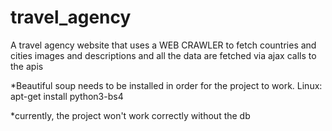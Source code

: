 # travel_agency
A travel agency website that uses a WEB CRAWLER to fetch countries and cities images and descriptions and all the data are fetched via ajax calls to the apis

*Beautiful soup needs to be installed in order for the project to work.
 Linux: apt-get install python3-bs4 

*currently, the project won't work correctly without the db
